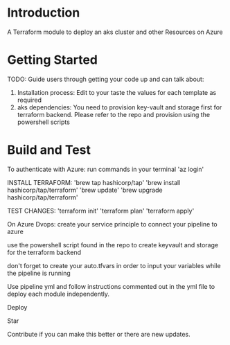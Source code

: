 # Introduction 
A Terraform module to deploy an aks cluster and other Resources on Azure

# Getting Started
TODO: Guide users through getting your code up and can talk about:
1.	Installation process:
Edit to your taste the values for each template as required 
2.	aks dependencies:
You need to provision key-vault and storage first for terraform backend. Please refer to the repo and provision using the powershell scripts


# Build and Test
 To authenticate with Azure:
run commands in your terminal
'az login'

INSTALL TERRAFORM:
'brew tap hashicorp/tap'
'brew install hashicorp/tap/terraform'
'brew update'
'brew upgrade hashicorp/tap/terraform'

TEST CHANGES:
'terraform init'
'terraform plan'
'terraform apply'

On Azure Dvops:
create your service principle to connect your pipeline to azure 

use the powershell script found in the repo to create keyvault and storage for the terraform backend

don't forget to create your auto.tfvars in order to input your variables while the pipeline is running

Use pipeline yml and follow instructions commented out in the yml file to deploy each module independently.

Deploy

Star

Contribute if you can make this better or there are new updates.




